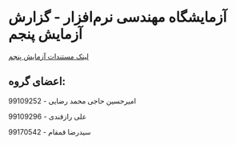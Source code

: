 # آزمایشگاه مهندسی نرم‌افزار - گزارش آزمایش پنجم
[لینک مستندات آزمایش پنجم](https://github.com/ssc-public/Software-Engineering-Lab/blob/main/courseworks/experiments/docker-v2.md)

## اعضای گروه:

امیرحسین حاجی محمد رضایی - 99109252

علی رازقندی - 99109296

سید‌رضا قمقام - 99170542
